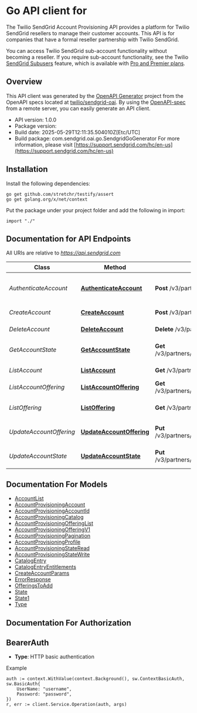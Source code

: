 # Go API client for 

The Twilio SendGrid Account Provisioning API provides a platform for Twilio SendGrid resellers to manage their customer accounts. This API is for companies that have a formal reseller partnership with Twilio SendGrid.

You can access Twilio SendGrid sub-account functionality without becoming a reseller. If you require sub-account functionality, see the Twilio [SendGrid Subusers](https://docs.sendgrid.com/ui/account-and-settings/subusers) feature, which is available with [Pro and Premier plans](https://sendgrid.com/pricing/).

## Overview
This API client was generated by the [OpenAPI Generator](https://openapi-generator.tech) project from the OpenAPI specs located at [twilio/sendgrid-oai](https://github.com/twilio/sendgrid-oai/tree/main/spec).  By using the [OpenAPI-spec](https://www.openapis.org/) from a remote server, you can easily generate an API client.

- API version: 1.0.0
- Package version: 
- Build date: 2025-05-29T12:11:35.504010Z[Etc/UTC]
- Build package: com.sendgrid.oai.go.SendgridGoGenerator
For more information, please visit [https://support.sendgrid.com/hc/en-us](https://support.sendgrid.com/hc/en-us)

## Installation

Install the following dependencies:

```shell
go get github.com/stretchr/testify/assert
go get golang.org/x/net/context
```

Put the package under your project folder and add the following in import:

```golang
import "./"
```

## Documentation for API Endpoints

All URIs are relative to *https://api.sendgrid.com*

Class | Method | HTTP request | Description
------------ | ------------- | ------------- | -------------
*AuthenticateAccount* | [**AuthenticateAccount**](docs/AuthenticateAccount.md#authenticateaccount) | **Post** /v3/partners/accounts/{AccountID}/sso | Authenticate an account with single sign on
*CreateAccount* | [**CreateAccount**](docs/CreateAccount.md#createaccount) | **Post** /v3/partners/accounts | Create an account
*DeleteAccount* | [**DeleteAccount**](docs/DeleteAccount.md#deleteaccount) | **Delete** /v3/partners/accounts/{AccountID} | Delete an account
*GetAccountState* | [**GetAccountState**](docs/GetAccountState.md#getaccountstate) | **Get** /v3/partners/accounts/{AccountID}/state | Get an account&#39;s state
*ListAccount* | [**ListAccount**](docs/ListAccount.md#listaccount) | **Get** /v3/partners/accounts | Get all accounts
*ListAccountOffering* | [**ListAccountOffering**](docs/ListAccountOffering.md#listaccountoffering) | **Get** /v3/partners/accounts/{AccountID}/offerings | Get account offerings
*ListOffering* | [**ListOffering**](docs/ListOffering.md#listoffering) | **Get** /v3/partners/offerings | Get all available offerings
*UpdateAccountOffering* | [**UpdateAccountOffering**](docs/UpdateAccountOffering.md#updateaccountoffering) | **Put** /v3/partners/accounts/{AccountID}/offerings | Update account offerings
*UpdateAccountState* | [**UpdateAccountState**](docs/UpdateAccountState.md#updateaccountstate) | **Put** /v3/partners/accounts/{AccountID}/state | Update an account&#39;s state


## Documentation For Models

 - [AccountList](AccountList.md)
 - [AccountProvisioningAccount](AccountProvisioningAccount.md)
 - [AccountProvisioningAccountId](AccountProvisioningAccountId.md)
 - [AccountProvisioningCatalog](AccountProvisioningCatalog.md)
 - [AccountProvisioningOfferingList](AccountProvisioningOfferingList.md)
 - [AccountProvisioningOfferingV1](AccountProvisioningOfferingV1.md)
 - [AccountProvisioningPagination](AccountProvisioningPagination.md)
 - [AccountProvisioningProfile](AccountProvisioningProfile.md)
 - [AccountProvisioningStateRead](AccountProvisioningStateRead.md)
 - [AccountProvisioningStateWrite](AccountProvisioningStateWrite.md)
 - [CatalogEntry](CatalogEntry.md)
 - [CatalogEntryEntitlements](CatalogEntryEntitlements.md)
 - [CreateAccountParams](CreateAccountParams.md)
 - [ErrorResponse](ErrorResponse.md)
 - [OfferingsToAdd](OfferingsToAdd.md)
 - [State](State.md)
 - [State1](State1.md)
 - [Type](Type.md)


## Documentation For Authorization



## BearerAuth

- **Type**: HTTP basic authentication

Example

```golang
auth := context.WithValue(context.Background(), sw.ContextBasicAuth, sw.BasicAuth{
    UserName: "username",
    Password: "password",
})
r, err := client.Service.Operation(auth, args)
```

